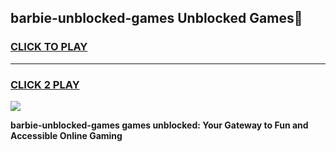 
## barbie-unblocked-games Unblocked Games👋
<h3>
<a href="https://news.freeplayer.one?title=barbie-unblocked-games&ref=16F">CLICK TO PLAY</a></h3>
<hr>

<h3>
<a href="https://news.freeplayer.one?title=barbie-unblocked-games&ref=16F">CLICK 2 PLAY</a>
  
</h3>

<a href="https://news.freeplayer.one?title=barbie-unblocked-games&ref=16F/"><img src="https://clearcache.store/games.png"></a>


**barbie-unblocked-games games unblocked: Your Gateway to Fun and Accessible Online Gaming**

